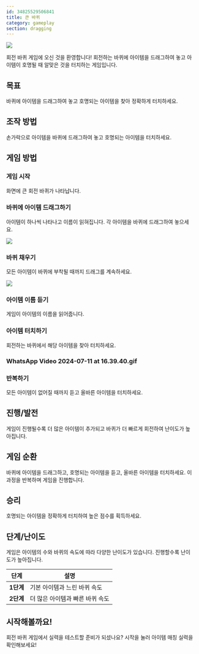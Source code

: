 ```yaml
---
id: 34825529506841
title: 큰 바퀴
category: gameplay
section: dragging
---
```

![](https://help.studycat.com/hc/article_attachments/34931476777625)

회전 바퀴 게임에 오신 것을 환영합니다! 회전하는 바퀴에 아이템을 드래그하여 놓고 아이템이 호명될 때 알맞은 것을 터치하는 게임입니다.

## 목표

바퀴에 아이템을 드래그하여 놓고 호명되는 아이템을 찾아 정확하게 터치하세요.

## 조작 방법

손가락으로 아이템을 바퀴에 드래그하여 놓고 호명되는 아이템을 터치하세요.

## 게임 방법

### 게임 시작

화면에 큰 회전 바퀴가 나타납니다.

### 바퀴에 아이템 드래그하기

아이템이 하나씩 나타나고 이름이 읽혀집니다. 각 아이템을 바퀴에 드래그하여 놓으세요.

![](https://help.studycat.com/hc/article_attachments/34932060072217)

### 바퀴 채우기

모든 아이템이 바퀴에 부착될 때까지 드래그를 계속하세요.

![](https://help.studycat.com/hc/article_attachments/34825529495577)

### 아이템 이름 듣기

게임이 아이템의 이름을 읽어줍니다.

### 아이템 터치하기

회전하는 바퀴에서 해당 아이템을 찾아 터치하세요.

### WhatsApp Video 2024-07-11 at 16.39.40.gif

### 반복하기

모든 아이템이 없어질 때까지 듣고 올바른 아이템을 터치하세요.

## 진행/발전

게임이 진행될수록 더 많은 아이템이 추가되고 바퀴가 더 빠르게 회전하여 난이도가 높아집니다.

## 게임 순환

바퀴에 아이템을 드래그하고, 호명되는 아이템을 듣고, 올바른 아이템을 터치하세요. 이 과정을 반복하며 게임을 진행합니다.

## 승리

호명되는 아이템을 정확하게 터치하여 높은 점수를 획득하세요.

## 단계/난이도

게임은 아이템의 수와 바퀴의 속도에 따라 다양한 난이도가 있습니다. 진행할수록 난이도가 높아집니다.

| 단계 | 설명 |
| --- | --- |
| **1단계** | 기본 아이템과 느린 바퀴 속도 |
| **2단계** | 더 많은 아이템과 빠른 바퀴 속도 |

## 시작해볼까요!

회전 바퀴 게임에서 실력을 테스트할 준비가 되셨나요? 시작을 눌러 아이템 매칭 실력을 확인해보세요!

